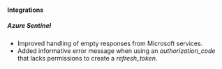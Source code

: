 
#### Integrations
##### Azure Sentinel
- Improved handling of empty responses from Microsoft services.
- Added informative error message when using an *authorization_code* that lacks permissions to create a *refresh_token*. 

